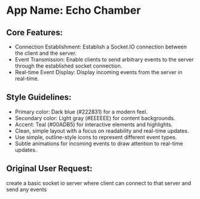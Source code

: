 # **App Name**: Echo Chamber

## Core Features:

- Connection Establishment: Establish a Socket.IO connection between the client and the server.
- Event Transmission: Enable clients to send arbitrary events to the server through the established socket connection.
- Real-time Event Display: Display incoming events from the server in real-time.

## Style Guidelines:

- Primary color: Dark blue (#222831) for a modern feel.
- Secondary color: Light gray (#EEEEEE) for content backgrounds.
- Accent: Teal (#00ADB5) for interactive elements and highlights.
- Clean, simple layout with a focus on readability and real-time updates.
- Use simple, outline-style icons to represent different event types.
- Subtle animations for incoming events to draw attention to real-time updates.

## Original User Request:
create a basic socket io server where client can connect to that server and send any events
  